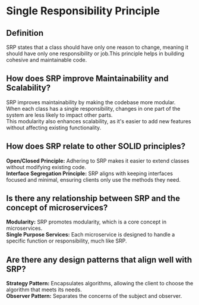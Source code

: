 # Single Responsibility Principle

## Definition

SRP states that a class should have only one reason to change, meaning it should have only one responsibility or job.This principle helps in building cohesive and maintainable code.

## How does SRP improve Maintainability and Scalability?

SRP improves maintainability by making the codebase more modular.  
When each class has a single responsibility, changes in one part of the system are less likely to impact other parts.  
This modularity also enhances scalability, as it's easier to add new features without affecting existing functionality.

## How does SRP relate to other SOLID principles?

**Open/Closed Principle:** Adhering to SRP makes it easier to extend classes without modifying existing code.  
**Interface Segregation Principle:** SRP aligns with keeping interfaces focused and minimal, ensuring clients only use the methods they need.

## Is there any relationship between SRP and the concept of microservices?

**Modularity:** SRP promotes modularity, which is a core concept in microservices.  
**Single Purpose Services:** Each microservice is designed to handle a specific function or responsibility, much like SRP.

## Are there any design patterns that align well with SRP?

**Strategy Pattern:** Encapsulates algorithms, allowing the client to choose the algorithm that meets its needs.  
**Observer Pattern:** Separates the concerns of the subject and observer.